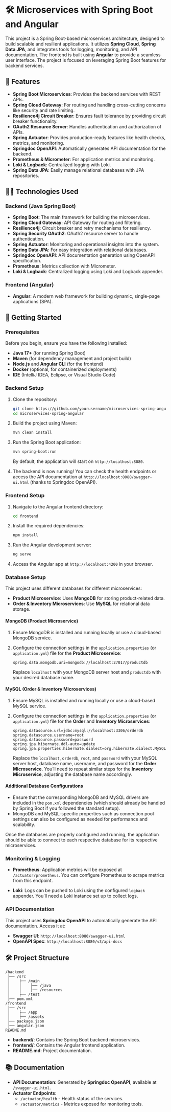 

# 🛠️ Microservices with Spring Boot and Angular

This project is a Spring Boot-based microservices architecture, designed to build scalable and resilient applications. It utilizes **Spring Cloud**, **Spring Data JPA**, and integrates tools for logging, monitoring, and API documentation. The frontend is built using **Angular** to provide a seamless user interface. The project is focused on leveraging Spring Boot features for backend services.

## 🚀 Features

- **Spring Boot Microservices**: Provides the backend services with REST APIs.
- **Spring Cloud Gateway**: For routing and handling cross-cutting concerns like security and rate limiting.
- **Resilience4j Circuit Breaker**: Ensures fault tolerance by providing circuit breaker functionality.
- **OAuth2 Resource Server**: Handles authentication and authorization of APIs.
- **Spring Actuator**: Provides production-ready features like health checks, metrics, and monitoring.
- **Springdoc OpenAPI**: Automatically generates API documentation for the backend.
- **Prometheus & Micrometer**: For application metrics and monitoring.
- **Loki & Logback**: Centralized logging with Loki.
- **Spring Data JPA**: Easily manage relational databases with JPA repositories.
  
## 🧑‍💻 Technologies Used

### Backend (Java Spring Boot)
- **Spring Boot**: The main framework for building the microservices.
- **Spring Cloud Gateway**: API Gateway for routing and filtering.
- **Resilience4j**: Circuit breaker and retry mechanisms for resiliency.
- **Spring Security OAuth2**: OAuth2 resource server to handle authentication.
- **Spring Actuator**: Monitoring and operational insights into the system.
- **Spring Data JPA**: For easy integration with relational databases.
- **Springdoc OpenAPI**: API documentation generation using OpenAPI specification.
- **Prometheus**: Metrics collection with Micrometer.
- **Loki & Logback**: Centralized logging using Loki and Logback appender.

### Frontend (Angular)
- **Angular**: A modern web framework for building dynamic, single-page applications (SPA).

## 🔧 Getting Started

### Prerequisites
Before you begin, ensure you have the following installed:

- **Java 17+** (for running Spring Boot)
- **Maven** (for dependency management and project build)
- **Node.js** and **Angular CLI** (for the frontend)
- **Docker** (optional, for containerized deployments)
- **IDE** (IntelliJ IDEA, Eclipse, or Visual Studio Code)

### Backend Setup

1. Clone the repository:
   ```bash
   git clone https://github.com/yourusername/microservices-spring-angular.git
   cd microservices-spring-angular
   ```

2. Build the project using Maven:
   ```bash
   mvn clean install
   ```

3. Run the Spring Boot application:
   ```bash
   mvn spring-boot:run
   ```

   By default, the application will start on `http://localhost:8080`.

4. The backend is now running! You can check the health endpoints or access the API documentation at `http://localhost:8080/swagger-ui.html` (thanks to Springdoc OpenAPI).

### Frontend Setup

1. Navigate to the Angular frontend directory:
   ```bash
   cd frontend
   ```

2. Install the required dependencies:
   ```bash
   npm install
   ```

3. Run the Angular development server:
   ```bash
   ng serve
   ```

4. Access the Angular app at `http://localhost:4200` in your browser.

### Database Setup

This project uses different databases for different microservices:

- **Product Microservice**: Uses **MongoDB** for storing product-related data.
- **Order & Inventory Microservices**: Use **MySQL** for relational data storage.

#### MongoDB (Product Microservice)

1. Ensure MongoDB is installed and running locally or use a cloud-based MongoDB service.
2. Configure the connection settings in the `application.properties` (or `application.yml`) file for the **Product Microservice**:
   ```properties
   spring.data.mongodb.uri=mongodb://localhost:27017/productdb
   ```

   Replace `localhost` with your MongoDB server host and `productdb` with your desired database name.

#### MySQL (Order & Inventory Microservices)

1. Ensure MySQL is installed and running locally or use a cloud-based MySQL service.
2. Configure the connection settings in the `application.properties` (or `application.yml`) file for the **Order** and **Inventory Microservices**:
   ```properties
   spring.datasource.url=jdbc:mysql://localhost:3306/orderdb
   spring.datasource.username=root
   spring.datasource.password=password
   spring.jpa.hibernate.ddl-auto=update
   spring.jpa.properties.hibernate.dialect=org.hibernate.dialect.MySQL8Dialect
   ```

   Replace the `localhost`, `orderdb`, `root`, and `password` with your MySQL server host, database name, username, and password for the **Order Microservice**. You’ll need to repeat similar steps for the **Inventory Microservice**, adjusting the database name accordingly.

#### Additional Database Configurations

- Ensure that the corresponding MongoDB and MySQL drivers are included in the `pom.xml` dependencies (which should already be handled by Spring Boot if you followed the standard setup).
- MongoDB and MySQL-specific properties such as connection pool settings can also be configured as needed for performance and scalability.

Once the databases are properly configured and running, the application should be able to connect to each respective database for its respective microservices.

### Monitoring & Logging

- **Prometheus**: Application metrics will be exposed at `/actuator/prometheus`. You can configure Prometheus to scrape metrics from this endpoint.
  
- **Loki**: Logs can be pushed to Loki using the configured `logback` appender. You'll need a Loki instance set up to collect logs.

### API Documentation

This project uses **Springdoc OpenAPI** to automatically generate the API documentation. Access it at:

- **Swagger UI**: `http://localhost:8080/swagger-ui.html`
- **OpenAPI Spec**: `http://localhost:8080/v3/api-docs`

## 🛠️ Project Structure

```
/backend
 ├── /src
 │    ├── /main
 │    │    ├── /java
 │    │    ├── /resources
 │    ├── /test
 ├── pom.xml
/frontend
 ├── /src
 │    ├── /app
 │    ├── /assets
 ├── package.json
 ├── angular.json
README.md
```

- **backend/**: Contains the Spring Boot backend microservices.
- **frontend/**: Contains the Angular frontend application.
- **README.md**: Project documentation.

## 📚 Documentation

- **API Documentation**: Generated by **Springdoc OpenAPI**, available at `/swagger-ui.html`.
- **Actuator Endpoints**: 
  - `/actuator/health` - Health status of the services.
  - `/actuator/metrics` - Metrics exposed for monitoring tools.
  